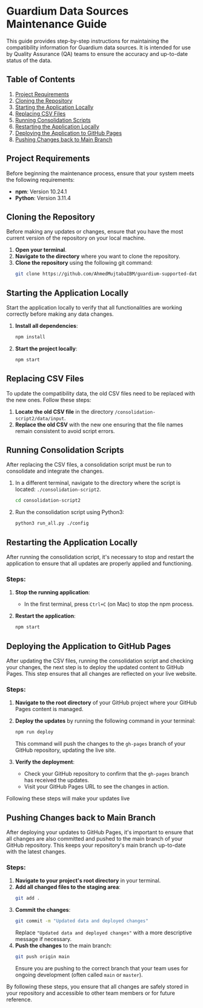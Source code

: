 # Guardium Data Sources Maintenance Guide

This guide provides step-by-step instructions for maintaining the compatibility information for Guardium data sources. It is intended for use by Quality Assurance (QA) teams to ensure the accuracy and up-to-date status of the data.

## Table of Contents
 
  1. [Project Requirements](#project-requirements)
  2. [Cloning the Repository](#cloning-the-repository)
  3. [Starting the Application Locally](#starting-the-application-locally)
  4. [Replacing CSV Files](#replacing-csv-files)
  5. [Running Consolidation Scripts](#running-consolidation-scripts)
  6. [Restarting the Application Locally](#restarting-the-application-locally)
  7. [Deploying the Application to GitHub Pages](#deploying-the-application-to-github-pages)
  8. [Pushing Changes back to Main Branch](#pushing-changes-back-to-main-branch)


## Project Requirements
Before beginning the maintenance process, ensure that your system meets the following requirements:
- **npm**: Version 10.24.1
- **Python**: Version 3.11.4


## Cloning the Repository
Before making any updates or changes, ensure that you have the most current version of the repository on your local machine.

1. **Open your terminal**.
2. **Navigate to the directory** where you want to clone the repository.
3. **Clone the repository** using the following git command:
   ```bash
   git clone https://github.com/AhmedMujtabaIBM/guardium-supported-datasources-v2.git
   ```

## Starting the Application Locally
Start the application locally to verify that all functionalities are working correctly before making any data changes.

1. **Install all dependencies**:
   ```bash
   npm install
2. **Start the project locally**:
   ```bash
   npm start
   ```

## Replacing CSV Files
To update the compatibility data, the old CSV files need to be replaced with the new ones. Follow these steps:

1. **Locate the old CSV file** in the directory `/consolidation-script2/data/input`.
2. **Replace the old CSV** with the new one ensuring that the file names remain consistent to avoid script errors.

## Running Consolidation Scripts
After replacing the CSV files, a consolidation script must be run to consolidate and integrate the changes.

1. In a different terminal, navigate to the directory where the script is located: `./consolidation-script2`.
   ```bash
   cd consolidation-script2
   ```
2. Run the consolidation script using Python3:
   ```bash
   python3 run_all.py ./config
   ```
## Restarting the Application Locally
After running the consolidation script, it's necessary to stop and restart the application to ensure that all updates are properly applied and functioning.

### Steps:
1. **Stop the running application**:
   - In the first terminal, press `Ctrl+C` (on Mac) to stop the npm process.
   
2. **Restart the application**:
   ```bash
   npm start
   ```


## Deploying the Application to GitHub Pages
After updating the CSV files, running the consolidation script and checking your changes, the next step is to deploy the updated content to GitHub Pages. This step ensures that all changes are reflected on your live website.

### Steps:
1. **Navigate to the root directory** of your GitHub project where your GitHub Pages content is managed.
2. **Deploy the updates** by running the following command in your terminal:
   ```bash
   npm run deploy
   ```
   This command will push the changes to the `gh-pages` branch of your GitHub repository, updating the live site.

3. **Verify the deployment**:
   - Check your GitHub repository to confirm that the `gh-pages` branch has received the updates.
   - Visit your GitHub Pages URL to see the changes in action.

Following these steps will make your updates live

## Pushing Changes back to Main Branch

After deploying your updates to GitHub Pages, it's important to ensure that all changes are also committed and pushed to the main branch of your GitHub repository. This keeps your repository's main branch up-to-date with the latest changes.

### Steps:
1. **Navigate to your project's root directory** in your terminal.
2. **Add all changed files to the staging area**:
   ```bash
   git add .
   ```
3. **Commit the changes**:
   ```bash
   git commit -m "Updated data and deployed changes"
   ```
   Replace `"Updated data and deployed changes"` with a more descriptive message if necessary.
4. **Push the changes** to the main branch:
   ```bash
   git push origin main
   ```
   Ensure you are pushing to the correct branch that your team uses for ongoing development (often called `main` or `master`).

By following these steps, you ensure that all changes are safely stored in your repository and accessible to other team members or for future reference.
